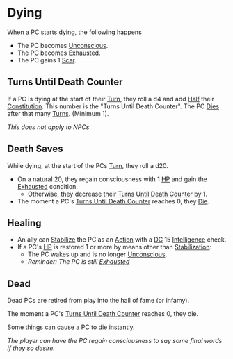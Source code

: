 # Dying

When a PC starts dying, the following happens

- The PC becomes [Unconscious](Unconscious.md).
- The PC becomes [Exhausted](Exhausted.md).
- The PC gains 1 [Scar](../../Player%20Characters/Derived%20Statistics/Scars.md).

## Turns Until Death Counter

If a PC is dying at the start of their [Turn](../Core%20Procedures/Turn.md), they roll a d4 and add [Half](../Core%20Procedures/Half.md) their [Constitution](../../Player%20Characters/The%20Ability%20Scores/Constitution.md). This number is the "Turns Until Death Counter". The PC [Dies](#Dead) after that many [Turns](../Core%20Procedures/Turn.md). (Minimum 1).

*This does not apply to NPCs*

## Death Saves

While dying, at the start of the PCs [Turn](../Core%20Procedures/Turn.md), they roll a d20.

- On a natural 20, they regain consciousness with 1 [HP](../../Player%20Characters/Derived%20Statistics/Health%20Points.md) and gain the [Exhausted](Exhausted.md) condition.
	- Otherwise, they decrease their [Turns Until Death Counter](#Turns%20Until%20Death%20Counter) by 1.
- The moment a PC's [Turns Until Death Counter](#Turns%20Until%20Death%20Counter) reaches 0, they [Die](#Dead).

## Healing

- An ally can [Stabilize](Stabilized.md) the PC as an [Action](../Core%20Procedures/Action.md) with a [DC](../Core%20Procedures/DC.md) 15 [Intelligence](../../Player%20Characters/The%20Ability%20Scores/Intelligence.md) check.
- If a PC's [HP](../../Player%20Characters/Derived%20Statistics/Health%20Points.md) is restored 1 or more by means other than [Stabilization](Stabilized.md):
	- The PC wakes up and is no longer [Unconscious](Unconscious.md).
	- *Reminder: The PC is still [Exhausted](Exhausted.md)*

## Dead

Dead PCs are retired from play into the hall of fame (or infamy).

The moment a PC's [Turns Until Death Counter](#Turns%20Until%20Death%20Counter) reaches 0, they die.

Some things can cause a PC to die instantly.

*The player can have the PC regain consciousness to say some final words if they so desire.*
